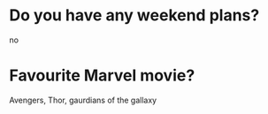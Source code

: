 # Do you have any weekend plans?
no

# Favourite Marvel movie?
 Avengers, Thor, gaurdians of the gallaxy
